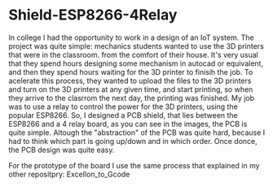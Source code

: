 # Shield-ESP8266-4Relay
In college I had the opportunity to work in a design of an IoT system. The project was quite simple: mechanics students wanted to use the 3D printers that were in the classroom. from the comfort of their house. It's very usual that they spend hours designing some mechanism in autocad or equivalent, and then they spend hours waiting for the 3D printer to finisih the job. To acelerate this process, they wanted to upload the files to the 3D printers and turn on the 3D printers at any given time, and start printing, so when they arrive to the clasrrom the next day, the printing was finished.
My job was to use a relay to control the power for the 3D printers, using the popular ESP8266. So, I designed a PCB shield, that lies between the ESP8266 and a 4 relay board, as you can see in the images, the PCB is quite simple. Altough the "abstraction" of the PCB was quite hard, because I had to think which part is going up/down and in which order. Once donce, the PCB design was quite easy. 

For the prototype of the board I use the same process that explained in my other repositpry: Excellon_to_Gcode
